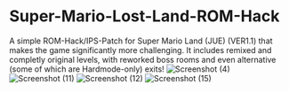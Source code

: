 # Super-Mario-Lost-Land-ROM-Hack
A simple ROM-Hack/IPS-Patch for Super Mario Land (JUE) (VER1.1) that makes the game significantly more challenging. It includes remixed and completly original levels, with reworked boss rooms and even alternative (some of which are Hardmode-only) exits!
![Screenshot (4)](https://github.com/user-attachments/assets/94848e48-277e-4f85-8a8a-548de6124f4c)
![Screenshot (11)](https://github.com/user-attachments/assets/d671f72f-e2b8-41b9-bbb4-63ba51a635d6)
![Screenshot (12)](https://github.com/user-attachments/assets/da276587-5be2-4fa1-b9cb-700ede076af9)
![Screenshot (15)](https://github.com/user-attachments/assets/a156994f-f6eb-4902-b32b-355aa0683eb7)
